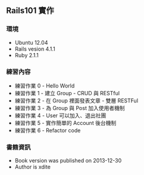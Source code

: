 ## Rails101 實作

### 環境 
+ Ubuntu 12.04
+ Rails vesion 4.1.1 
+ Ruby 2.1.1

### 練習內容

+ 練習作業 0 - Hello World
+ 練習作業 1 - 建立 Group - CRUD 與 RESTful 
+ 練習作業 2 - 在 Group 裡面發表文章 - 雙層 RESTFul 
+ 練習作業 3 - 為 Group 與 Post 加入使用者機制 
+ 練習作業 4 - User 可以加入、退出社團 
+ 練習作業 5 - 實作簡單的 Account 後台機制 
+ 練習作業 6 - Refactor code 

### 書籍資訊
- Book version was published on 2013-12-30
- Author is xdite

